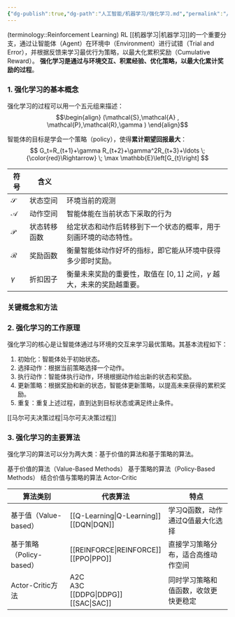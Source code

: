 ```yaml
---
{"dg-publish":true,"dg-path":"人工智能/机器学习/强化学习.md","permalink":"/人工智能/机器学习/强化学习/","dgPassFrontmatter":true,"noteIcon":"","created":"2025-04-02T00:29:14.000+08:00","updated":"2025-04-29T11:32:12.651+08:00"}
---
```



(terminology::Reinforcement Learning)  RL 
[[机器学习\|机器学习]]的一个重要分支，通过让智能体（Agent）在环境中（Environment）进行试错（Trial and Error），并根据反馈来学习最优行为策略，以最大化累积奖励（Cumulative Reward）。
**强化学习是通过与环境交互、积累经验、优化策略，以最大化累计奖励的过程**。
### 1. 强化学习的基本概念
强化学习的过程可以用一个五元组来描述：
$$\begin{align}
(\mathcal{S},\mathcal{A} , \mathcal{P},\mathcal{R},\gamma   )
\end{align}$$

智能体的目标是学会一个策略（policy），使得**累计期望回报最大**：
$$
G_t=R_{t+1}+\gamma R_{t+2}+\gamma^2R_{t+3}+\ldots \; {\color{red}\Rightarrow} \; \max \mathbb{E}\left[G_{t}\right]
$$

| 符号            | 含义     |                                                 |
| ------------- | ------ | ----------------------------------------------- |
| $\mathcal{S}$ | 状态空间   | 环境当前的观测                                         |
| $\mathcal{A}$ | 动作空间   | 智能体能在当前状态下采取的行为                                 |
| $\mathcal{P}$ | 状态转移函数 | 给定状态和动作后转移到下一个状态的概率，用于刻画环境的动态特性。                |
| $\mathcal{R}$ | 奖励函数   | 衡量智能体动作好坏的指标，即它能从环境中获得多少即时奖励。                   |
| $\gamma$      | 折扣因子   | 衡量未来奖励的重要性，取值在 $[0,1]$ 之间，$\gamma$ 越大，未来的奖励越重要。 |


### 关键概念和方法



### 2. 强化学习的工作原理
强化学习的核心是让智能体通过与环境的交互来学习最优策略。其基本流程如下：
1. 初始化：智能体处于初始状态。
2. 选择动作：根据当前策略选择一个动作。
3. 执行动作：智能体执行动作，环境根据动作给出新的状态和奖励。
4. 更新策略：根据奖励和新的状态，智能体更新策略，以提高未来获得的累积奖励。
5. 重复：重复上述过程，直到达到目标状态或满足终止条件。

[[马尔可夫决策过程\|马尔可夫决策过程]]

### 3. 强化学习的主要算法
强化学习的算法可以分为两大类：基于价值的算法和基于策略的算法。

基于价值的算法（Value-Based Methods）
基于策略的算法（Policy-Based Methods）
结合价值与策略的算法  Actor-Critic


| 算法类别               | 代表算法                              | 特点                 |
| ------------------ | --------------------------------- | ------------------ |
| 基于值（Value-based）   | [[Q-Learning\|Q-Learning]]<br>[[DQN\|DQN]]         | 学习Q函数，动作通过Q值最大化选择  |
| 基于策略（Policy-based） | [[REINFORCE\|REINFORCE]]<br>[[PPO\|PPO]]          | 直接学习策略分布，适合高维动作空间  |
| Actor-Critic方法     | A2C<br>A3C<br>[[DDPG\|DDPG]]<br>[[SAC\|SAC]] | 同时学习策略和值函数，收敛更快更稳定 |
